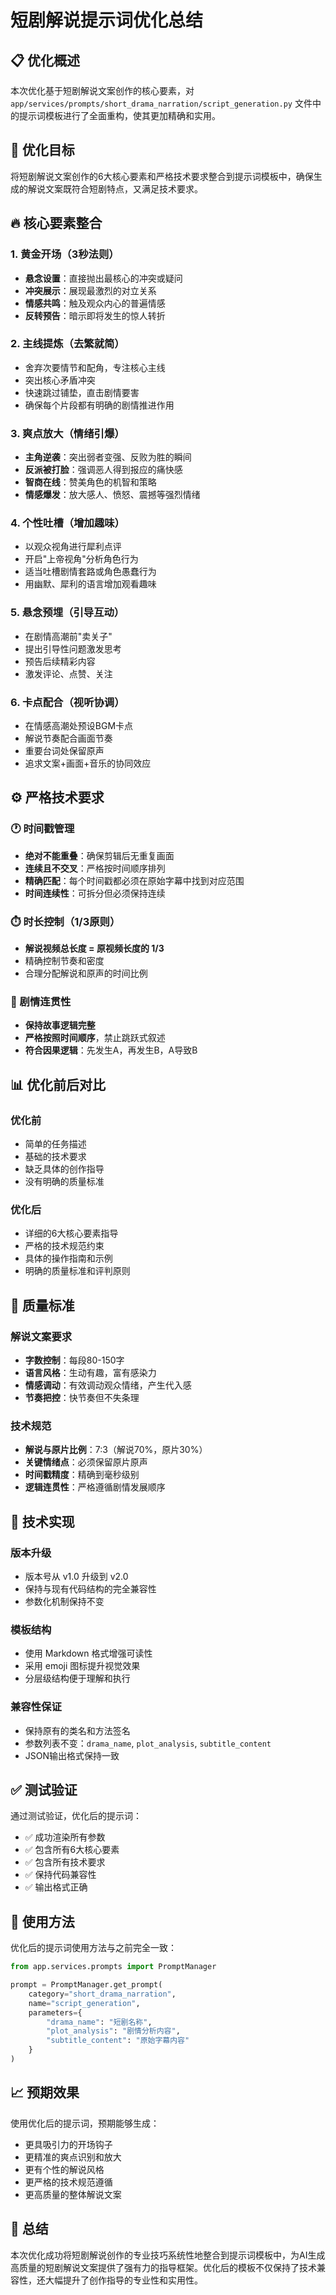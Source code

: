 # 短剧解说提示词优化总结

## 📋 优化概述

本次优化基于短剧解说文案创作的核心要素，对 `app/services/prompts/short_drama_narration/script_generation.py` 文件中的提示词模板进行了全面重构，使其更加精确和实用。

## 🎯 优化目标

将短剧解说文案创作的6大核心要素和严格技术要求整合到提示词模板中，确保生成的解说文案既符合短剧特点，又满足技术要求。

## 🔥 核心要素整合

### 1. 黄金开场（3秒法则）
- **悬念设置**：直接抛出最核心的冲突或疑问
- **冲突展示**：展现最激烈的对立关系
- **情感共鸣**：触及观众内心的普遍情感
- **反转预告**：暗示即将发生的惊人转折

### 2. 主线提炼（去繁就简）
- 舍弃次要情节和配角，专注核心主线
- 突出核心矛盾冲突
- 快速跳过铺垫，直击剧情要害
- 确保每个片段都有明确的剧情推进作用

### 3. 爽点放大（情绪引爆）
- **主角逆袭**：突出弱者变强、反败为胜的瞬间
- **反派被打脸**：强调恶人得到报应的痛快感
- **智商在线**：赞美角色的机智和策略
- **情感爆发**：放大感人、愤怒、震撼等强烈情绪

### 4. 个性吐槽（增加趣味）
- 以观众视角进行犀利点评
- 开启"上帝视角"分析角色行为
- 适当吐槽剧情套路或角色愚蠢行为
- 用幽默、犀利的语言增加观看趣味

### 5. 悬念预埋（引导互动）
- 在剧情高潮前"卖关子"
- 提出引导性问题激发思考
- 预告后续精彩内容
- 激发评论、点赞、关注

### 6. 卡点配合（视听协调）
- 在情感高潮处预设BGM卡点
- 解说节奏配合画面节奏
- 重要台词处保留原声
- 追求文案+画面+音乐的协同效应

## ⚙️ 严格技术要求

### 🕐 时间戳管理
- **绝对不能重叠**：确保剪辑后无重复画面
- **连续且不交叉**：严格按时间顺序排列
- **精确匹配**：每个时间戳都必须在原始字幕中找到对应范围
- **时间连续性**：可拆分但必须保持连续

### ⏱️ 时长控制（1/3原则）
- **解说视频总长度 = 原视频长度的 1/3**
- 精确控制节奏和密度
- 合理分配解说和原声的时间比例

### 🔗 剧情连贯性
- **保持故事逻辑完整**
- **严格按照时间顺序**，禁止跳跃式叙述
- **符合因果逻辑**：先发生A，再发生B，A导致B

## 📊 优化前后对比

### 优化前
- 简单的任务描述
- 基础的技术要求
- 缺乏具体的创作指导
- 没有明确的质量标准

### 优化后
- 详细的6大核心要素指导
- 严格的技术规范约束
- 具体的操作指南和示例
- 明确的质量标准和评判原则

## 🎯 质量标准

### 解说文案要求
- **字数控制**：每段80-150字
- **语言风格**：生动有趣，富有感染力
- **情感调动**：有效调动观众情绪，产生代入感
- **节奏把控**：快节奏但不失条理

### 技术规范
- **解说与原片比例**：7:3（解说70%，原片30%）
- **关键情绪点**：必须保留原片原声
- **时间戳精度**：精确到毫秒级别
- **逻辑连贯性**：严格遵循剧情发展顺序

## 🔧 技术实现

### 版本升级
- 版本号从 v1.0 升级到 v2.0
- 保持与现有代码结构的完全兼容性
- 参数化机制保持不变

### 模板结构
- 使用 Markdown 格式增强可读性
- 采用 emoji 图标提升视觉效果
- 分层级结构便于理解和执行

### 兼容性保证
- 保持原有的类名和方法签名
- 参数列表不变：`drama_name`, `plot_analysis`, `subtitle_content`
- JSON输出格式保持一致

## ✅ 测试验证

通过测试验证，优化后的提示词：
- ✅ 成功渲染所有参数
- ✅ 包含所有6大核心要素
- ✅ 包含所有技术要求
- ✅ 保持代码兼容性
- ✅ 输出格式正确

## 🚀 使用方法

优化后的提示词使用方法与之前完全一致：

```python
from app.services.prompts import PromptManager

prompt = PromptManager.get_prompt(
    category="short_drama_narration",
    name="script_generation",
    parameters={
        "drama_name": "短剧名称",
        "plot_analysis": "剧情分析内容",
        "subtitle_content": "原始字幕内容"
    }
)
```

## 📈 预期效果

使用优化后的提示词，预期能够生成：
- 更具吸引力的开场钩子
- 更精准的爽点识别和放大
- 更有个性的解说风格
- 更严格的技术规范遵循
- 更高质量的整体解说文案

## 🎉 总结

本次优化成功将短剧解说创作的专业技巧系统性地整合到提示词模板中，为AI生成高质量的短剧解说文案提供了强有力的指导框架。优化后的模板不仅保持了技术兼容性，还大幅提升了创作指导的专业性和实用性。
